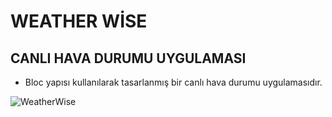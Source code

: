 # WEATHER WİSE 
  
## CANLI HAVA DURUMU UYGULAMASI

 - Bloc yapısı kullanılarak tasarlanmış bir canlı hava durumu uygulamasıdır.

![WeatherWise](https://github.com/yildizugurcan/Weather-Wise/assets/108520734/3240426b-80c5-45a7-9521-573b38fc0ebc)
